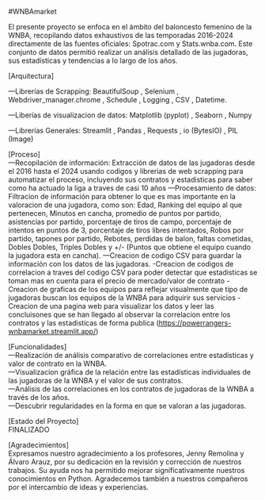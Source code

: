 #WNBAmarket

El presente proyecto se enfoca en el ámbito del baloncesto femenino de la WNBA, recopilando
datos exhaustivos de las temporadas 2016-2024 directamente de las fuentes oficiales: Spotrac.com y Stats.wnba.com. Este conjunto de datos 
permitió realizar un análisis detallado de las jugadoras, sus estadísticas y tendencias a lo largo de los años.

[Arquitectura]

—Librerías de Scrapping:
BeautifulSoup ,  Selenium  ,  Webdriver_manager.chrome  ,   Schedule  ,   Logging  ,  CSV  ,   Datetime. 


—Liberías de visualizacion de datos:
Matplotlib (pyplot)  ,  Seaborn  ,  Numpy

—Librerías Generales: 
Streamlit  ,  Pandas  ,  Requests  ,  io (BytesIO)  ,  PIL (Image)

[Proceso]  
—Recopilación de información: Extracción de datos de las jugadoras desde el 2016 hasta el 2024 usando codigos y librerias de web scrapping para automatizar el proceso, incluyendo sus contratos y estadisticas para saber como ha actuado la liga a traves de casi 10 años 
—Procesamiento de datos: Filtracion de información para obtener lo que es mas importante en la valoracion de una jugadora, como son:
Edad, Ranking del equipo al que pertenecen, Minutos en cancha, promedio de puntos por partido, asistencias por partido, porcentaje de tiros de campo, porcentaje de intentos en puntos de 3, porcentaje de tiros libres intentados, Robos por partido, tapones por partido, Rebotes, perdidas de balon, faltas cometidas, Dobles Dobles, Triples Dobles y +/- (Puntos que obtiene el equipo cuando la jugadora esta en cancha).
—Creacion de codigo CSV para guardar la información con los datos de las jugadoras. 
-Creacion de codigos de correlacion a traves del codigo CSV para poder detectar que estadisticas se toman mas en cuenta para el precio de mercado/valor de contrato
-Creacion de graficas de los equipos para reflejar visualmente que tipo de jugadoras buscan los equipos de la WNBA para adquirir sus servicios
-Creacion de una pagina web para visualizar los datos y leer las concluisones que se han llegado al observar la correlacion entre los contratos y las estadisticas de forma publica (https://powerrangers-wnbamarket.streamlit.app/)


[Funcionalidades]  
—Realización de análisis comparativo de correlaciones entre estadísticas y valor de contrato en la WNBA.  
—Visualizacion gráfica de la relación entre las estadísticas individuales de las jugadoras de la WNBA y el valor de sus contratos.  
—Análisis de las correlaciones en los contratos de jugadoras de la WNBA a través de los años.  
—Descubrir regularidades en la forma en que se valoran a las jugadoras.  




[Estado del Proyecto]  
FINALIZADO

[Agradecimientos]  
Expresamos nuestro agradecimiento a los profesores, Jenny Remolina y Álvaro Arauz, por su dedicación en la revisión y corrección de nuestros trabajos. Su ayuda nos ha permitido 
mejorar significativamente nuestros conocimientos en Python. Agradecemos también a nuestros compañeros por el intercambio de ideas y experiencias.
